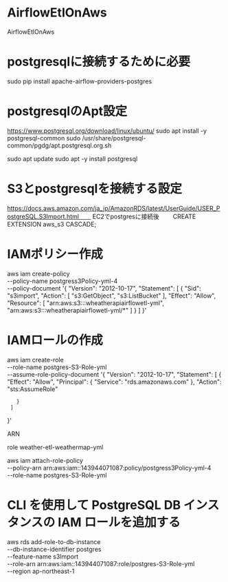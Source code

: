 # AirflowEtlOnAws
AirflowEtlOnAws


# postgresqlに接続するために必要
sudo pip install apache-airflow-providers-postgres

# postgresqlのApt設定
https://www.postgresql.org/download/linux/ubuntu/
sudo apt install -y postgresql-common
sudo /usr/share/postgresql-common/pgdg/apt.postgresql.org.sh

sudo apt update
sudo apt -y install postgresql

# S3とpostgresqlを接続する設定
https://docs.aws.amazon.com/ja_jp/AmazonRDS/latest/UserGuide/USER_PostgreSQL.S3Import.html　　
EC2でpostgresに接続後　　
CREATE EXTENSION aws_s3 CASCADE;

# IAMポリシー作成

aws iam create-policy \
   --policy-name postgress3Policy-yml-4 \
   --policy-document '{
     "Version": "2012-10-17",
     "Statement": [
       {
         "Sid": "s3import",
         "Action": [
           "s3:GetObject",
           "s3:ListBucket"
         ],
         "Effect": "Allow",
         "Resource": [
           "arn:aws:s3:::wheatherapiairflowetl-yml", 
           "arn:aws:s3:::wheatherapiairflowetl-yml/*"
         ] 
       }
     ] 
   }'    

# IAMロールの作成
aws iam create-role \
   --role-name postgres-S3-Role-yml \
   --assume-role-policy-document '{
     "Version": "2012-10-17",
     "Statement": [
       {
         "Effect": "Allow",
         "Principal": {
            "Service": "rds.amazonaws.com"
          },
         "Action": "sts:AssumeRole"
         
       }
     ] 
   }'


ARN
   

role
weather-etl-weathermap-yml                

 aws iam attach-role-policy \
   --policy-arn arn:aws:iam::143944071087:policy/postgress3Policy-yml-4 \
   --role-name postgres-S3-Role-yml

# CLI を使用して PostgreSQL DB インスタンスの IAM ロールを追加する
aws rds add-role-to-db-instance \
   --db-instance-identifier postgres \
   --feature-name s3Import \
   --role-arn arn:aws:iam::143944071087:role/postgres-S3-Role-yml \
   --region ap-northeast-1
